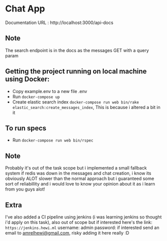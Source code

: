 # Chat App

Documentation URL : http://localhost:3000/api-docs

## Note
The search endpoint is in the docs as the messages GET with a query param

## Getting the project running on local machine using Docker:
- Copy example.env to a new file .env
- Run `docker-compose up`
- Create elastic search index `docker-compose run web bin/rake elastic_search:create_messages_index`, This is because i altered a bit in it

## To run specs
- Run `docker-compose run web bin/rspec`

## Note
Probably it's out of the task scope but i implemented a small fallback system if redis was down in the messages and chat creation, i know its obviously ALOT slower than the normal approach but i guaranteed some sort of reliabillity and i would love to know your opinion about it as i learn from you guys alot!

## Extra
I've also added a CI pipeline using jenkins (i was learning jenkins so thought i'd apply on this task), also out of scope but if interested here's the link: `https://jenkins.hewi.ml`
username: admin
password: if interested send an email to amrelhewi@gmail.com, risky adding it here really :D
